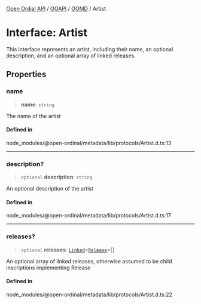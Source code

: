 [Open Ordial API](../../../../README.md) / [OOAPI](../../../README.md) / [OOMD](../README.md) / Artist

# Interface: Artist

This interface represents an artist, including their name, an optional description,
and an optional array of linked releases.

## Properties

### name

> **name**: `string`

The name of the artist

#### Defined in

node\_modules/@open-ordinal/metadata/lib/protocols/Artist.d.ts:13

***

### description?

> `optional` **description**: `string`

An optional description of the artist

#### Defined in

node\_modules/@open-ordinal/metadata/lib/protocols/Artist.d.ts:17

***

### releases?

> `optional` **releases**: [`Linked`](../type-aliases/Linked.md)\<[`Release`](Release.md)\>[]

An optional array of linked releases, otherwise assumed to be child inscriptions
implementing Release

#### Defined in

node\_modules/@open-ordinal/metadata/lib/protocols/Artist.d.ts:22
